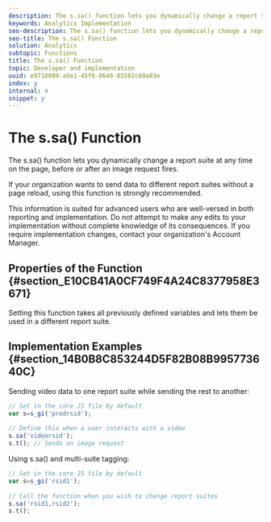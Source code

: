 ```yaml
---
description: The s.sa() function lets you dynamically change a report suite at any time on the page, before or after an image request fires.
keywords: Analytics Implementation
seo-description: The s.sa() function lets you dynamically change a report suite at any time on the page, before or after an image request fires.
seo-title: The s.sa() Function
solution: Analytics
subtopic: Functions
title: The s.sa() Function
topic: Developer and implementation
uuid: e9718089-a5e1-45f6-8640-05582c68a83e
index: y
internal: n
snippet: y
---
```


# The s.sa() Function

The s.sa() function lets you dynamically change a report suite at any time on the page, before or after an image request fires.

 If your organization wants to send data to different report suites without a page reload, using this function is strongly recommended.

This information is suited for advanced users who are well-versed in both reporting and implementation. Do not attempt to make any edits to your implementation without complete knowledge of its consequences. If you require implementation changes, contact your organization's Account Manager.

## Properties of the Function {#section_E10CB41A0CF749F4A24C8377958E3671}

Setting this function takes all previously defined variables and lets them be used in a different report suite.

## Implementation Examples {#section_14B0B8C853244D5F82B08B995773640C}

Sending video data to one report suite while sending the rest to another:

```js
// Set in the core JS file by default 
var s=s_gi('prodrsid'); 
 
// Define this when a user interacts with a video 
s.sa('videorsid'); 
s.t(); // Sends an image request
```

Using s.sa() and multi-suite tagging:

```js
// Set in the core JS file by default 
var s=s_gi('rsid1'); 
 
// Call the function when you wish to change report suites 
s.sa('rsid1,rsid2'); 
s.t();
```

